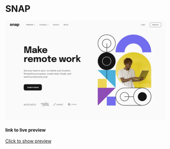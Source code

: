 # SNAP

![cover image](./design/desktop-design.jpg)

#### link to live preview

[Click to show preview](https://snap.vercel.app)
